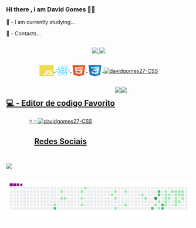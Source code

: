 ### Hi there , i am David Gomes 👋🤓

<div >
  📙 - I am currently studying...

  📱 - Contacts...
</div>

##

<div  align="center" justify-content="center">
  <a href="https://github.com/davidgomes27">
  <img height="160rem" src="https://github-readme-stats.vercel.app/api?username=davidgomes27&show_icons=true&theme=aura_dark&include_all_commits=true&count_private=true"/>
  <img height="160rem" src="https://github-readme-stats.vercel.app/api/top-langs/?username=davidgomes27&layout=compact&langs_count=7&theme=aura_dark"/>
</div>
  
##
  
<div tyle="display: flex" align="center" justify-content="center">
  <img align="center" alt="davidgomes27-Js" height="30" width="40" src="https://raw.githubusercontent.com/devicons/devicon/master/icons/javascript/javascript-plain.svg">
  <img align="center" alt="davidgomes27-React" height="30" width="40" src="https://raw.githubusercontent.com/devicons/devicon/master/icons/react/react-original.svg">
  <img align="center" alt="davidgomes27-HTML" height="30" width="40" src="https://raw.githubusercontent.com/devicons/devicon/master/icons/html5/html5-original.svg">
  <img align="center" alt="davidgomes27-CSS" height="30" width="40" src="https://raw.githubusercontent.com/devicons/devicon/master/icons/css3/css3-original.svg">
  <img align="center" alt="davidgomes27-CSS" height="30" width="40" src="https://cdn.jsdelivr.net/gh/devicons/devicon/icons/gatsby/gatsby-plain.svg" />
</div>
  
##
  
<div style="display: flex" align="center" justify-content="center">
  <h2>💻 - Editor de codigo Favorito </h2>
   ⭐ - <img align="center" alt="davidgomes27-CSS" height="30" width="40" src="https://cdn.jsdelivr.net/gh/devicons/devicon/icons/vscode/vscode-original.svg" />
  <h2>Redes Sociais</h2>
  <a href="https://mail.google.com/mail/u/0/#inbox"><img src="https://img.shields.io/badge/Gmail-D14836?style=for-the-badge&logo=gmail&logoColor=white"/></a>
  <a href="https://www.linkedin.com/in/david-da-silva-gomes-ab0828207/"><img src="https://img.shields.io/badge/LinkedIn-0077B5?style=for-the-badge&logo=linkedin&logoColor=white"/></a>
</div>
  
##
  
<div style="display:flex" width="50px" height="50px" align="center" justify-content="center">
  <img width="100%" src="https://ddragon.leagueoflegends.com/cdn/img/champion/splash/Yone_0.jpg" />
</div>
  
 ##
  
  ![snake gif](https://github.com/davidgomes27/davidgomes27/blob/output/github-contribution-grid-snake.gif)
